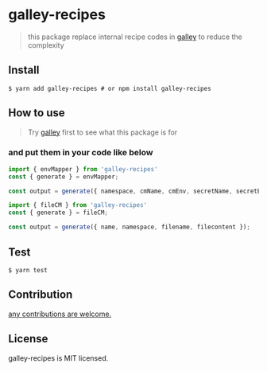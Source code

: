 # galley-recipes
> this package replace internal recipe codes in [galley](https://github.com/rainist/galley) to reduce the complexity

## Install

`$ yarn add galley-recipes # or npm install galley-recipes`

## How to use

> Try [galley](https://rainist.github.io/galley) first to see what this package is for

### and put them in your code like below

```js
import { envMapper } from 'galley-recipes'
const { generate } = envMapper;

const output = generate({ namespace, cmName, cmEnv, secretName, secretEnv });
```

```js
import { fileCM } from 'galley-recipes'
const { generate } = fileCM;

const output = generate({ name, namespace, filename, filecontent });
```

## Test

`$ yarn test`

## Contribution
[any contributions are welcome.](https://github.com/rainist/galley-recipes/issues/new)

## License

galley-recipes is MIT licensed.
